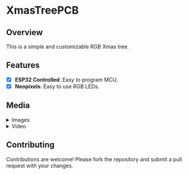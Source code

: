 # XmasTreePCB

## Overview
This is a simple and customizable RGB Xmas tree.

## Features
- [x] **ESP32 Controlled**: Easy to program MCU.
- [x] **Neopixels**: Easy to use RGB LEDs.

## Media
<details>
    <summary>Images</summary>

![Front](static/Front.jpeg)
![Back](static(Back.jpeg))
</details>

<details>
    <summary>Video</summary>

[![Video](https://cloud-hninhq956-hack-club-bot.vercel.app/0video.mp4)](https://cloud-hninhq956-hack-club-bot.vercel.app/0video.mp4)

</details>

## Contributing
Contributions are welcome! Please fork the repository and submit a pull request with your changes.